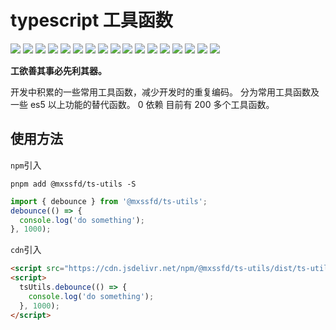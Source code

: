 # typescript 工具函数

[![](https://data.jsdelivr.com/v1/package/npm/@mxssfd/ts-utils/badge)](https://www.jsdelivr.com/package/npm/@mxssfd/ts-utils)
[![](https://img.shields.io/github/languages/count/mengxinssfd/ts-utils)](https://img.shields.io/github/languages/count/mengxinssfd/ts-utils)
![](https://img.shields.io/github/languages/top/mengxinssfd/ts-utils)
![](https://img.shields.io/npms-io/quality-score/@mxssfd/ts-utils)
![](https://img.shields.io/npms-io/final-score/@mxssfd/ts-utils)
![](https://img.shields.io/github/license/mengxinssfd/ts-utils)
![](https://img.shields.io/github/commit-activity/y/mengxinssfd/ts-utils)
![](https://img.shields.io/github/commit-activity/m/mengxinssfd/ts-utils)
![](https://img.shields.io/github/commit-activity/w/mengxinssfd/ts-utils)
![](https://img.shields.io/github/contributors/mengxinssfd/ts-utils)
![](https://img.shields.io/github/last-commit/mengxinssfd/ts-utils)
![](https://img.shields.io/github/package-json/v/mengxinssfd/ts-utils)
![](https://img.shields.io/github/languages/code-size/mengxinssfd/ts-utils)
![](https://img.shields.io/github/directory-file-count/mengxinssfd/ts-utils)
![](https://img.shields.io/github/repo-size/mengxinssfd/ts-utils)
![](https://img.shields.io/github/package-json/keywords/mengxinssfd/ts-utils)
![](https://img.shields.io/github/hacktoberfest/2019/mengxinssfd/ts-utils)

**工欲善其事必先利其器。**

开发中积累的一些常用工具函数，减少开发时的重复编码。
分为常用工具函数及一些 es5 以上功能的替代函数。
0 依赖
目前有 200 多个工具函数。

## 使用方法

`npm`引入

```shell
pnpm add @mxssfd/ts-utils -S
```

```javascript
import { debounce } from '@mxssfd/ts-utils';
debounce(() => {
  console.log('do something');
}, 1000);
```

`cdn`引入

```html
<script src="https://cdn.jsdelivr.net/npm/@mxssfd/ts-utils/dist/ts-utils.global.js"></script>
<script>
  tsUtils.debounce(() => {
    console.log('do something');
  }, 1000);
</script>
```
